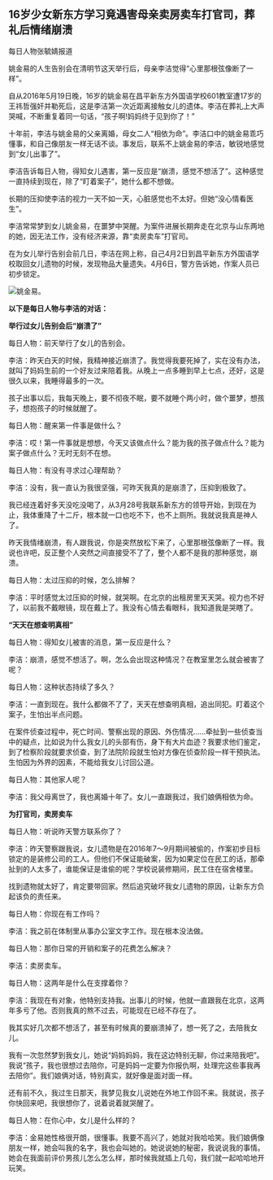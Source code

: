## 16岁少女新东方学习竟遇害母亲卖房卖车打官司，葬礼后情绪崩溃

每日人物张毓婧报道

姚金易的人生告别会在清明节这天举行后，母亲李洁觉得“心里那根弦像断了一样”。

自从2016年5月19日晚，16岁的姚金易在昌平新东方外国语学校601教室遭17岁的王祎哲强奸并勒死后，这是李洁第一次近距离接触女儿的遗体。李洁在葬礼上大声哭喊，不断重复着同一句话，“孩子啊!妈妈终于见到你了！”

十年前，李洁与姚金易的父亲离婚，母女二人“相依为命”。李洁口中的姚金易乖巧懂事，和自己像朋友一样无话不谈。事发后，联系不上姚金易的李洁，敏锐地感觉到“女儿出事了”。

李洁告诉每日人物，得知女儿遇害，第一反应是“崩溃，感觉不想活了”。这种感觉一直持续到现在，除了“盯着案子”，她什么都不想做。

长期的压抑使李洁的视力一天不如一天，心脏感觉也不太好。但她“没心情看医生”。

李洁常常梦到女儿姚金易，在噩梦中哭醒。为案件进展长期奔走在北京与山东两地的她，因无法工作，没有经济来源，靠“卖房卖车”打官司。

在为女儿举行告别会前几日，李洁在网上称，自己4月2日到昌平新东方外国语学校取回女儿遗物的时候，发现物品大量遗失。4月6日，警方告诉她，作案人员已初步锁定。

![姚金易。](https://user-images.githubusercontent.com/7054676/39399492-29110ff8-4b51-11e8-86a9-c3ed4c200444.png)


**以下是每日人物与李洁的对话：**

**举行过女儿告别会后“崩溃了”**

每日人物：前天举行了女儿的告别会。

李洁：昨天白天的时候，我精神接近崩溃了。我觉得我要死掉了，实在没有办法，就叫了妈妈生前的一个好友过来陪着我。从晚上一点多睡到早上七点，还好，这是很久以来，我睡得最多的一次。

孩子出事以后，我每天晚上，要不彻夜不眠，要不就睡个两小时，做个噩梦，想孩子，想抱孩子的时候就醒了。

每日人物：醒来第一件事是做什么？

李洁：哎！第一件事就是想想，今天又该做点什么？能为我的孩子做点什么？能为案子做点什么？无时无刻不在想。

每日人物：有没有寻求过心理帮助？

李洁：没有，我一直认为我很坚强，可昨天我真的是崩溃了，压抑到极致了。

我已经连着好多天没吃没喝了，从3月28号我联系新东方的领导开始，到现在为止，我体重降了十二斤，根本就一口也吃不下，也不上厕所。我就说我真是神人了。

昨天我情绪崩溃，有人跟我说，你是突然放松下来了，心里那根弦像断了一样。我说也许吧，反正整个人突然之间直接受不了了，整个人都不是我的那种感觉，崩溃。

每日人物：太过压抑的时候，怎么排解？

李洁：平时感觉太过压抑的时候，就哭啊。在北京的出租房里天天哭。视力也不好了，以前我不戴眼镜，现在戴上了。我没有心情去看眼科，我知道我是哭瞎了。

**“天天在想查明真相”**

每日人物：得知女儿被害的消息，第一反应是什么？

李洁：崩溃，感觉不想活了。啊，怎么会出现这种情况？在教室里怎么就会被害了呢？

每日人物：这种状态持续了多久？

李洁：一直到现在。我什么都做不了了，天天在想查明真相，追出同犯。盯着这个案子，生怕出半点问题。

在案件侦查过程中，死亡时间、警察出现的原因、外伤情况……牵扯到一些侦查当中的疑点，比如说为什么我女儿的头部有伤，身下有大片血迹？我要求他们鉴定，到了检察阶段就要求侦查，到了法院阶段就生怕对方像在侦查阶段一样干预执法。生怕因为外界的因素，不能给我女儿讨回公道。

每日人物：其他家人呢？

李洁：我父母离世了，我也离婚十年了。女儿一直跟我过，我们娘俩相依为命。

**为打官司，卖房卖车**

每日人物：听说昨天警方联系你了？

李洁：昨天警察跟我说，女儿遗物是在2016年7～9月期间被偷的，作案初步目标锁定的是装修公司的工人。但他们不保证能破案，因为如果定位在民工的话，那牵扯到的人太多了，谁能保证是谁偷的呢？学校说装修期间，民工住在宿舍楼里。

找到遗物就太好了，肯定要带回家。然后追究破坏我女儿遗物的原因，让新东方负起该负的责任来。

每日人物：你现在有工作吗？

李洁：我之前在体制里从事办公室文字工作。现在根本没法做。

每日人物：那你日常的开销和案子的花费怎么解决？

李洁：卖房卖车。

每日人物：这两年是什么在支撑着你？

李洁：我现在有对象，他特别支持我。出事儿的时候，他就一直跟我在北京，这两年多亏了他。否则我真的熬不过去，可能现在已经不存在了。

我其实好几次都不想活了，甚至有时候真的要崩溃掉了，想一死了之，去陪我女儿。

我有一次忽然梦到我女儿，她说“妈妈妈妈，我在这边特别无聊，你过来陪我吧”。我说“孩子，我也很想过去陪你，可是妈妈一定要为你报仇啊，处理完这些事我再去陪你”。我们娘俩对话，特别真实，就好像是面对面一样。

还有前不久，我过生日那天，我梦见我女儿说她在外地工作回不来。我就说，孩子你快回来吧，我很想你了，说着说着就哭醒了。

每日人物：在你心中，女儿是什么样的？

李洁：金易她性格很开朗，很懂事。我要不高兴了，她就对我哈哈笑。我们娘俩像朋友一样，她会叫我的名字，我也会叫她的。她说说她的秘密，我说说我的事情。她会在我面前评价男孩儿怎么怎么样，那时候我就插上几句，我们就一起哈哈地开玩笑。
